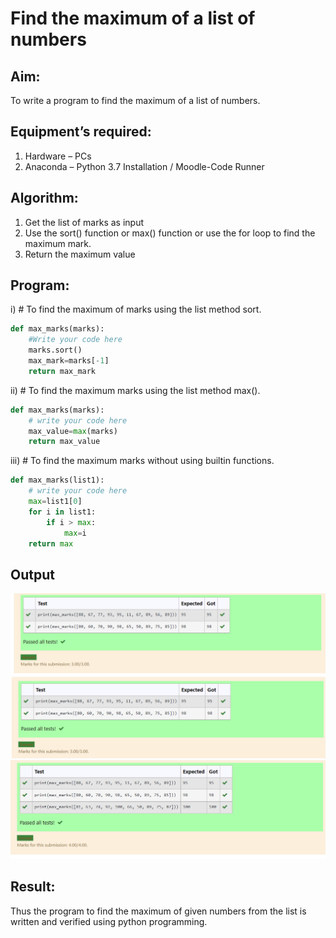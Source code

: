 # Find the maximum of a list of numbers
## Aim:
To write a program to find the maximum of a list of numbers.
## Equipment’s required:
1.	Hardware – PCs
2.	Anaconda – Python 3.7 Installation / Moodle-Code Runner
## Algorithm:
1.	Get the list of marks as input
2.	Use the sort() function or max() function or use the for loop to find the maximum mark.
3.	Return the maximum value
## Program:

i)	# To find the maximum of marks using the list method sort.
```Python
def max_marks(marks):
    #Write your code here
    marks.sort()
    max_mark=marks[-1]
    return max_mark
```

ii)	# To find the maximum marks using the list method max().
```Python
def max_marks(marks):
    # write your code here
    max_value=max(marks)
    return max_value


```

iii) # To find the maximum marks without using builtin functions.
```Python
def max_marks(list1):
    # write your code here
    max=list1[0]
    for i in list1:
        if i > max:
            max=i
    return max


```
## Output
![Method sort](sort().png) 
![Method Max](max.png)
![builtin](builtin.png)


## Result:
Thus the program to find the maximum of given numbers from the list is written and verified using python programming.
